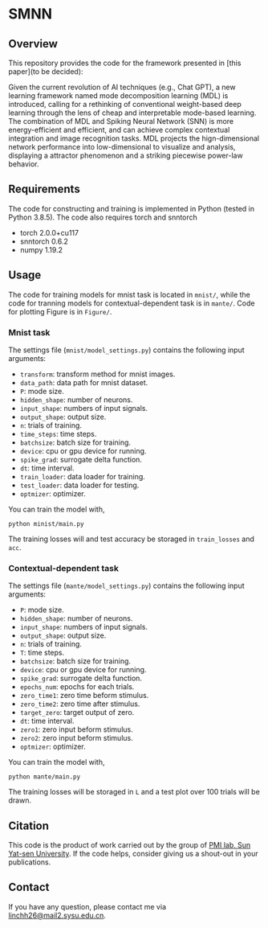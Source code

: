 # SMNN

## Overview

This repository provides the code for the framework presented in [this paper](to be decided):

Given the current revolution of AI techniques (e.g., Chat GPT), a new learning framework named mode decomposition learning (MDL) is introduced, calling for a rethinking of conventional weight-based deep learning through the lens of cheap and interpretable mode-based learning. The combination of MDL and Spiking Neural Network (SNN) is more energy-efficient and efficient, and can achieve complex contextual integration and image recognition tasks. MDL projects the hign-dimensional network performance into low-dimensional to visualize and analysis, displaying a attractor phenomenon and a striking piecewise power-law behavior.

## Requirements

The code for constructing and training  is implemented in Python (tested in Python 3.8.5). The code also requires torch and snntorch

- torch 2.0.0+cu117
- snntorch 0.6.2
- numpy 1.19.2


## Usage
The code for training models for mnist task is located in `mnist/`, while the code for tranning models for contextual-dependent task is in `mante/`. Code for plotting Figure is in `Figure/`.

### Mnist task

The settings file (`mnist/model_settings.py`) contains the following input arguments:
  - `transform`: transform method for mnist images.
  - `data_path`: data path for mnist dataset.
  - `P`: mode size.
  - `hidden_shape`: number of neurons.
  - `input_shape`: numbers of input signals.
  - `output_shape`: output size.
  - `n`: trials of training.
  - `time_steps`: time steps.
  - `batchsize`: batch size for training.
  - `device`: cpu or gpu device for running.
  - `spike_grad`: surrogate delta function.
  - `dt`: time interval.
  - `train_loader`: data loader for training.
  - `test_loader`: data loader for testing.
  - `optmizer`: optimizer.

You can train the model with,

```
python minist/main.py 
```

 The training losses will and test accuracy be storaged in `train_losses` and `acc`.
 
 
### Contextual-dependent task

The settings file (`mante/model_settings.py`) contains the following input arguments:
  - `P`: mode size.
  - `hidden_shape`: number of neurons.
  - `input_shape`: numbers of input signals.
  - `output_shape`: output size.
  - `n`: trials of training.
  - `T`: time steps.
  - `batchsize`: batch size for training.
  - `device`: cpu or gpu device for running.
  - `spike_grad`: surrogate delta function.
  - `epochs_num`: epochs for each trials.
  - `zero_time1`: zero time beform stimulus.
  - `zero_time2`: zero time after stimulus.
  - `target_zero`: target output of zero.
  - `dt`: time interval.
  - `zero1`: zero input beform stimulus.
  - `zero2`: zero input beform stimulus.
  - `optmizer`: optimizer.

You can train the model with,

```
python mante/main.py 
```

 The training losses will be storaged in `L` and a test plot over 100 trials will be drawn.

## Citation
This code is the product of work carried out by the group of [PMI lab, Sun Yat-sen University](https://www.labxing.com/hphuang2018). If the code helps, consider giving us a shout-out in your publications.

## Contact
If you have any question, please contact me via [linchh26@mail2.sysu.edu.cn](linchh26@mail2.sysu.edu.cn).
